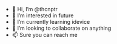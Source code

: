 - 👋 Hi, I’m @thcnptr
- 👀 I’m interested in future
- 🌱 I’m currently learning idevice
- 💞️ I’m looking to collaborate on anything
- 📫 Sure you can reach me

<!---
thcnptr/thcnptr is a ✨ special ✨ repository because its `README.md` (this file) appears on your GitHub profile.
You can click the Preview link to take a look at your changes.
--->
